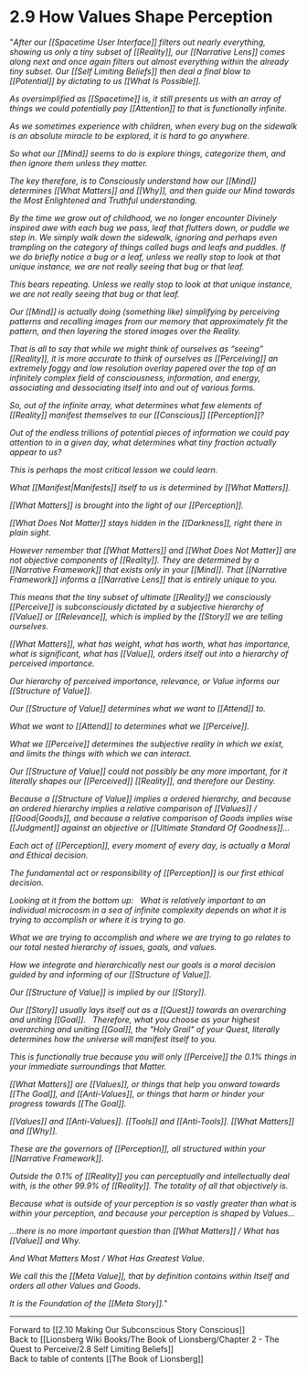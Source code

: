 # 2.9 How Values Shape Perception
"*After our [[Spacetime User Interface]] filters out nearly everything, showing us only a tiny subset of [[Reality]], our [[Narrative Lens]] comes along next and once again filters out almost everything within the already tiny subset. Our [[Self Limiting Beliefs]] then deal a final blow to [[Potential]] by dictating to us [[What Is Possible]].* 

*As oversimplified as [[Spacetime]] is, it still presents us with an array of things we could potentially pay [[Attention]] to that is functionally infinite.* 

*As we sometimes experience with children, when every bug on the sidewalk is an absolute miracle to be explored, it is hard to go anywhere.* 

*So what our [[Mind]] seems to do is explore things, categorize them, and then ignore them unless they matter.* 

*The key therefore, is to Consciously understand how our [[Mind]] determines [[What Matters]] and [[Why]], and then guide our Mind towards the Most Enlightened and Truthful understanding.* 

*By the time we grow out of childhood, we no longer encounter Divinely inspired awe with each bug we pass, leaf that flutters down, or puddle we step in. We simply walk down the sidewalk, ignoring and perhaps even trampling on the category of things called bugs and leafs and puddles. If we do briefly notice a bug or a leaf, unless we really stop to look at that unique instance, we are not really seeing that bug or that leaf.* 

*This bears repeating. Unless we really stop to look at that unique instance, we are not really seeing that bug or that leaf.* 

*Our [[Mind]] is actually doing (something like) simplifying by perceiving patterns and recalling images from our memory that approximately fit the pattern, and then layering the stored images over the Reality.*  

*That is all to say that while we might think of ourselves as “seeing” [[Reality]], it is more accurate to think of ourselves as [[Perceiving]] an extremely foggy and low resolution overlay papered over the top of an infinitely complex field of consciousness, information, and energy, associating and dessociating itself into and out of various forms.* 

*So, out of the infinite array, what determines what few elements of [[Reality]] manifest themselves to our [[Conscious]] [[Perception]]?* 

*Out of the endless trillions of potential pieces of information we could pay attention to in a given day, what determines what tiny fraction actually appear to us?* 

*This is perhaps the most critical lesson we could learn.* 

*What [[Manifest|Manifests]] itself to us is determined by [[What Matters]].* 

*[[What Matters]] is brought into the light of our [[Perception]].* 

*[[What Does Not Matter]] stays hidden in the [[Darkness]], right there in plain sight.*  

*However remember that [[What Matters]] and [[What Does Not Matter]] are not objective components of [[Reality]]. They are determined by a [[Narrative Framework]] that exists only in your [[Mind]]. That [[Narrative Framework]] informs a [[Narrative Lens]] that is entirely unique to you.* 

*This means that the tiny subset of ultimate [[Reality]] we consciously [[Perceive]] is subconsciously dictated by a subjective hierarchy of [[Value]] or [[Relevance]], which is implied by the [[Story]] we are telling ourselves.* 

*[[What Matters]], what has weight, what has worth, what has importance, what is significant,  what has [[Value]], orders itself out into a hierarchy of perceived importance.* 

*Our hierarchy of perceived importance, relevance, or Value informs our [[Structure of Value]].* 

*Our [[Structure of Value]] determines what we want to [[Attend]] to.* 

*What we want to [[Attend]] to determines what we [[Perceive]].*  

*What we [[Perceive]] determines the subjective reality in which we exist, and limits the things with which we can interact.* 

*Our [[Structure of Value]] could not possibly be any more important, for it literally shapes our [[Perceived]] [[Reality]], and therefore our Destiny.* 

*Because a [[Structure of Value]] implies a ordered hierarchy, and because an ordered hierarchy implies a relative comparison of [[Values]] / [[Good|Goods]], and because a relative comparison of Goods implies wise [[Judgment]] against an objective or [[Ultimate Standard Of Goodness]]…*  

*Each act of [[Perception]], every moment of every day, is actually a Moral and Ethical decision.* 

*The fundamental act or responsibility of [[Perception]] is our first ethical decision.*

*Looking at it from the bottom up:* 
 
*What is relatively important to an individual microcosm in a sea of infinite complexity depends on what it is trying to accomplish or where it is trying to go.* 

*What we are trying to accomplish and where we are trying to go relates to our total nested hierarchy of issues, goals, and values.* 

*How we integrate and hierarchically nest our goals is a moral decision guided by and informing of our [[Structure of Value]].*

*Our [[Structure of Value]] is implied by our [[Story]].* 
 
*Our [[Story]] usually lays itself out as a [[Quest]] towards an overarching and uniting [[Goal]].* 
 
*Therefore, what you choose as your highest overarching and uniting [[Goal]], the "Holy Grail" of your Quest, literally determines how the universe will manifest itself to you.* 

*This is functionally true because you will only [[Perceive]] the 0.1% things in your immediate surroundings that Matter.* 

*[[What Matters]] are [[Values]], or things that help you onward towards [[The Goal]], and [[Anti-Values]], or things that harm or hinder your progress towards [[The Goal]].*  

*[[Values]] and [[Anti-Values]]. [[Tools]] and [[Anti-Tools]]. [[What Matters]] and [[Why]].* 

*These are the governors of [[Perception]], all structured within your [[Narrative Framework]].* 

*Outside the 0.1% of [[Reality]] you can perceptually and intellectually deal with, is the other 99.9% of [[Reality]]. The totality of all that objectively is.* 

*Because what is outside of your perception is so vastly greater than what is within your perception, and because your perception is shaped by Values...* 

*...there is no more important question than [[What Matters]] / What has [[Value]] and Why.* 

*And What Matters Most / What Has Greatest Value.* 

*We call this the [[Meta Value]], that by definition contains within Itself and orders all other Values and Goods.* 

*It is the Foundation of the [[Meta Story]].*" 

___

Forward to [[2.10 Making Our Subconscious Story Conscious]]  
Back to [[Lionsberg Wiki Books/The Book of Lionsberg/Chapter 2 - The Quest to Perceive/2.8 Self Limiting Beliefs]]  
Back to table of contents [[The Book of Lionsberg]]  